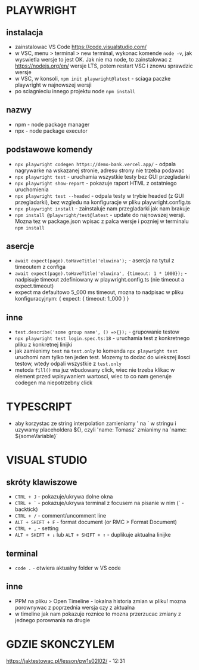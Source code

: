 # PLAYWRIGHT

## instalacja

- zainstalowac VS Code https://code.visualstudio.com/
- w VSC, menu > terminal > new terminal, wykonac komende `node -v`, jak wyswietla wersje to jest OK. Jak nie ma node, to zainstalowac z https://nodejs.org/en/ wersje LTS, potem restart VSC i znowu sprawdzic wersje
- w VSC, w konsoli, `npm init playwright@latest` - sciaga paczke playwright w najnowszej wersji
- po sciagnieciu innego projektu node `npm install`

## nazwy

- npm - node package manager
- npx - node package executor

## podstawowe komendy

- `npx playwright codegen https://demo-bank.vercel.app/` - odpala nagrywarke na wskazanej stronie, adresu strony nie trzeba podawac
- `npx playwright test` - uruchamia wszystkie testy bez GUI przegladarki
- `npx playwright show-report` - pokazuje raport HTML z ostatniego uruchomienia
- `npx playwright test --headed` - odpala testy w trybie headed (z GUI przegladarki), bez wzgledu na konfiguracje w pliku playwright.config.ts
- `npx playwright install` - zainstaluje nam przegladarki jak nam brakuje
- `npm install @playwright/test@latest` - update do najnowszej wersji. Mozna tez w package.json wpisac z palca wersje i pozniej w terminalu `npm install`

## asercje

- `await expect(page).toHaveTitle('eluwina');` - asercja na tytul z timeoutem z configa
- `await expect(page).toHaveTitle('eluwina', {timeout: 1 * 1000});` - nadpisuje timeout zdefiniowany w playwright.config.ts (nie timeout a expect.timeout)
- expect ma defaultowo 5_000 ms timeout, mozna to nadpisac w pliku konfiguracyjnym: { expect: { timeout: 1_000 } }

## inne

- `test.describe('some group name', () =>{});` - grupowanie testow
- `npx playwright test login.spec.ts:18` - uruchamia test z konkretnego pliku z konkretnej linijki
- jak zamienimy `test` na `test.only` to komenda `npx playwright test` uruchomi nam tylko ten jeden test. Mozemy to dodac do wiekszej ilosci testow, wtedy odpali wszystkie z `test.only`
- metoda `fill()` ma juz wbudowany click, wiec nie trzeba klikac w element przed wpisywaniem wartosci, wiec to co nam generuje codegen ma niepotrzebny click

# TYPESCRIPT

- aby korzystac ze string interpolation zamieniamy ' na \` w stringu i uzywamy placeholdera \$\{\}, czyli 'name: Tomasz' zmianimy na \`name: ${someVariable}\`

# VISUAL STUDIO

## skróty klawiszowe

- `CTRL + J` - pokazuje/ukrywa dolne okna
- `` CTRL + ` `` - pokazuje/ukrywa terminal z focusem na pisanie w nim (\` - backtick)
- `CTRL + /` - comment/uncomment line
- `ALT + SHIFT + F` - format document (or RMC > Format Document)
- `CTRL + ,` - setting
- `ALT + SHIFT + ↓` lub `ALT + SHIFT + ↑` - duplikuje aktualna linijke

## terminal

- `code .` - otwiera aktualny folder w VS code

## inne

- PPM na pliku > Open Timeline - lokalna historia zmian w pliku! mozna porownywac z poprzednia wersja czy z aktualna
- w timeline jak nam pokazuje roznice to mozna przerzucac zmiany z jednego porownania na drugie

# GDZIE SKONCZYLEM

https://jaktestowac.pl/lesson/pw1s02l02/ - 12:31
